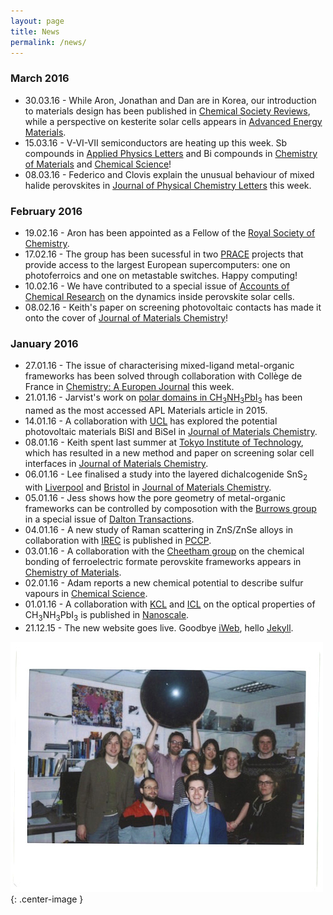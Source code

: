 ```yaml
---
layout: page
title: News
permalink: /news/
---
```


### March 2016
* 30.03.16 - While Aron, Jonathan and Dan are in Korea, our introduction to materials design has been published in [Chemical Society Reviews](http://pubs.rsc.org/en/Content/ArticleLanding/2016/CS/C5CS00841G), while a perspective on kesterite solar cells appears in [Advanced Energy Materials](http://onlinelibrary.wiley.com/wol1/doi/10.1002/aenm.201502276/abstract).
* 15.03.16 - V-VI-VII semiconductors are heating up this week. Sb compounds in [Applied Physics Letters](http://scitation.aip.org/content/aip/journal/apl/108/11/10.1063/1.4943973) and Bi compounds in [Chemistry of Materials](http://pubs.acs.org/doi/abs/10.1021/acs.chemmater.6b00349) and [Chemical Science](http://pubs.rsc.org/en/content/articlelanding/2016/sc/c6sc00389c#!divAbstract)!
* 08.03.16 - Federico and Clovis explain the unusual behaviour of mixed halide perovskites in [Journal of Physical Chemistry Letters](http://pubs.acs.org/doi/abs/10.1021/acs.jpclett.6b00226) this week.

### February 2016
* 19.02.16 - Aron has been appointed as a Fellow of the [Royal Society of Chemistry](https://en.wikipedia.org/wiki/Fellow_of_the_Royal_Society_of_Chemistry).
* 17.02.16 - The group has been sucessful in two [PRACE](http://www.prace-ri.eu) projects that provide access to the largest European supercomputers: one on photoferroics and one on metastable switches. Happy computing!
* 10.02.16 - We have contributed to a special issue of [Accounts of Chemical Research](http://pubsdc3.acs.org/doi/abs/10.1021/acs.accounts.5b00431) on the dynamics inside perovskite solar cells. 
* 08.02.16 - Keith's paper on screening photovoltaic contacts has made it onto the cover of [Journal of Materials Chemistry](http://pubs.rsc.org/en/content/articlelanding/2016/tc/c6tc90026g#!divAbstract)!
 
### January 2016
* 27.01.16 - The issue of characterising mixed-ligand metal-organic frameworks has been solved through collaboration with Collège de France in [Chemistry: A Europen Journal](http://onlinelibrary.wiley.com/doi/10.1002/chem.201600143/abstract) this week.
* 21.01.16 - Jarvist's work on [polar domains in CH<sub>3</sub>NH<sub>3</sub>PbI<sub>3</sub>](http://dx.doi.org/10.1063/1.4890246) has been named as the most accessed APL Materials article in 2015.
* 14.01.16 - A collaboration with [UCL](http://davidscanlon.com) has explored the potential photovoltaic materials BiSI and BiSeI in [Journal of Materials Chemistry](http://pubs.rsc.org/en/content/articlelanding/2016/ta/c5ta09612j).
* 08.01.16 - Keith spent last summer at [Tokyo Institute of Technology](http://www.msl.titech.ac.jp/~oba), which has resulted in a new method and paper on screening solar cell interfaces in [Journal of Materials Chemistry](http://pubs.rsc.org/en/Content/ArticleLanding/2016/TC/C5TC04091D#!divAbstract).
* 06.01.16 - Lee finalised a study into the layered dichalcogenide SnS<sub>2</sub> with [Liverpool](https://www.liverpool.ac.uk/physics/staff/timothy-veal/) and [Bristol](http://www.bris.ac.uk/chemistry/people/david-j-fermin/) in [Journal of Materials Chemistry](http://pubs.rsc.org/en/Content/ArticleLanding/2016/TA/C5TA08214E#!divAbstract).
* 05.01.16 - Jess shows how the pore geometry of metal-organic frameworks can be controlled by composotion with the [Burrows group](http://people.bath.ac.uk/chsadb/Welcome.html) in a special issue of [Dalton Transactions](http://pubs.rsc.org/en/content/articlelanding/2016/dt/c5dt04045k).
* 04.01.16 - A new study of Raman scattering in ZnS/ZnSe alloys in collaboration with [IREC](http://www.irec.cat/contact/dr.-edgardo-saucedo.html) is published in [PCCP](http://pubs.rsc.org/en/content/articlelanding/2015/cp/c5cp04498g#!divAbstract).
* 03.01.16 - A collaboration with the [Cheetham group](http://www.fihm.msm.cam.ac.uk/directory/akc30@cam.ac.uk) on the chemical bonding of ferroelectric formate perovskite frameworks appears in [Chemistry of Materials](http://pubs.acs.org/doi/abs/10.1021/acs.chemmater.5b04143). 
* 02.01.16 - Adam reports a new chemical potential to describe sulfur vapours in [Chemical Science](http://pubs.rsc.org/en/Content/ArticleLanding/2016/SC/C5SC03088A).
* 01.01.16 - A collaboration with [KCL](http://www.kcl.ac.uk/nms/depts/physics/people/academicstaff/van-Schilfgaarde-.aspx) and [ICL](http://www.imperial.ac.uk/people/piers.barnes) on the optical properties of CH<sub>3</sub>NH<sub>3</sub>PbI<sub>3</sub> is published in [Nanoscale](http://pubs.rsc.org/en/content/articlelanding/2016/nr/c5nr05435d).
* 21.12.15 - The new website goes live. Goodbye [iWeb](https://en.wikipedia.org/wiki/IWeb), hello [Jekyll](http://jekyllrb.com/). 

![](/assets/group_2014.jpg){: .center-image }
